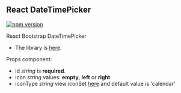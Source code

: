 ## React DateTimePicker
[![npm version](https://badge.fury.io/js/react-datetimepicker-bootstrap.svg)](https://badge.fury.io/js/react-datetimepicker-bootstrap)

React Bootstrap DateTimePicker

- The library is [here](https://eonasdan.github.io/bootstrap-datetimepicker/).

Props component:
- id _string_ is __required__.
- icon _string_ values: __empty__, __left__ or __right__
- iconType _string_ view iconSet [here](http://getbootstrap.com/components/#glyphicons) and default value is 'calendar'
